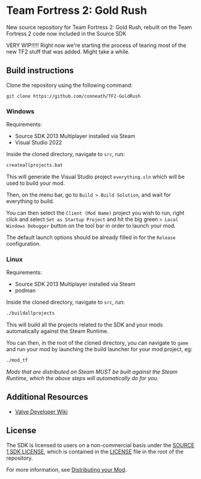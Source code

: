 # Team Fortress 2: Gold Rush
New source repository for Team Fortress 2: Gold Rush, rebuilt on the Team Fortress 2 code now included in the Source SDK

VERY WIP!!!!! Right now we're starting the process of tearing most of the new TF2 stuff that was added. Might take a while.
## Build instructions

Clone the repository using the following command:

`git clone https://github.com/conneath/TF2-GoldRush`

### Windows

Requirements:
 - Source SDK 2013 Multiplayer installed via Steam
 - Visual Studio 2022

Inside the cloned directory, navigate to `src`, run:
```bat
createallprojects.bat
```
This will generate the Visual Studio project `everything.sln` which will be used to build your mod.

Then, on the menu bar, go to `Build > Build Solution`, and wait for everything to build.

You can then select the `Client (Mod Name)` project you wish to run, right click and select `Set as Startup Project` and hit the big green `> Local Windows Debugger` button on the tool bar in order to launch your mod.

The default launch options should be already filled in for the `Release` configuration.

### Linux

Requirements:
 - Source SDK 2013 Multiplayer installed via Steam
 - podman

Inside the cloned directory, navigate to `src`, run:
```bash
./buildallprojects
```

This will build all the projects related to the SDK and your mods automatically against the Steam Runtime.

You can then, in the root of the cloned directory, you can navigate to `game` and run your mod by launching the build launcher for your mod project, eg:
```bash
./mod_tf
```

*Mods that are distributed on Steam MUST be built against the Steam Runtime, which the above steps will automatically do for you.*

## Additional Resources

- [Valve Developer Wiki](https://developer.valvesoftware.com/wiki/Source_SDK_2013)

## License

The SDK is licensed to users on a non-commercial basis under the [SOURCE 1 SDK LICENSE](LICENSE), which is contained in the [LICENSE](LICENSE) file in the root of the repository.

For more information, see [Distributing your Mod](#markdown-header-distributing-your-mod).
